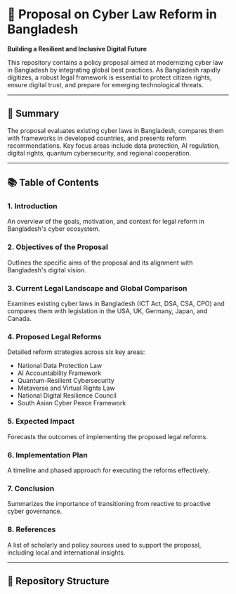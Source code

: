 # 📘 Proposal on Cyber Law Reform in Bangladesh  
**Building a Resilient and Inclusive Digital Future**

This repository contains a policy proposal aimed at modernizing cyber law in Bangladesh by integrating global best practices. As Bangladesh rapidly digitizes, a robust legal framework is essential to protect citizen rights, ensure digital trust, and prepare for emerging technological threats.

---

## 📄 Summary

The proposal evaluates existing cyber laws in Bangladesh, compares them with frameworks in developed countries, and presents reform recommendations. Key focus areas include data protection, AI regulation, digital rights, quantum cybersecurity, and regional cooperation.

---

## 📚 Table of Contents

### 1. Introduction 
An overview of the goals, motivation, and context for legal reform in Bangladesh's cyber ecosystem.

### 2. Objectives of the Proposal  
Outlines the specific aims of the proposal and its alignment with Bangladesh's digital vision.

### 3. Current Legal Landscape and Global Comparison  
Examines existing cyber laws in Bangladesh (ICT Act, DSA, CSA, CPO) and compares them with legislation in the USA, UK, Germany, Japan, and Canada.

### 4. Proposed Legal Reforms  
Detailed reform strategies across six key areas:
- National Data Protection Law  
- AI Accountability Framework  
- Quantum-Resilient Cybersecurity  
- Metaverse and Virtual Rights Law  
- National Digital Resilience Council  
- South Asian Cyber Peace Framework

### 5. Expected Impact  
Forecasts the outcomes of implementing the proposed legal reforms.

### 6. Implementation Plan  
A timeline and phased approach for executing the reforms effectively.

### 7. Conclusion  
Summarizes the importance of transitioning from reactive to proactive cyber governance.

### 8. References  
A list of scholarly and policy sources used to support the proposal, including local and international insights.

---

## 📁 Repository Structure

